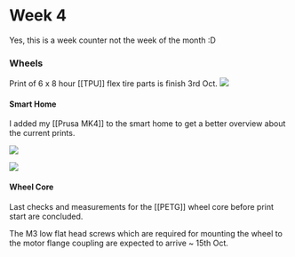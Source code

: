 
# Week 4

Yes, this is a week counter not the week of the month :D


### Wheels

Print of 6 x 8 hour [[TPU]] flex tire parts is finish 3rd Oct.
![](../Images/Week4_Tire.jpg)


#### Smart Home

I added my [[Prusa MK4]] to the smart home to get a better overview about the current prints.

![](../Images/Week4_smart_home_1.png)

![](../Images/Week4_smart_home_2.jpg)

#### Wheel Core
Last checks and measurements for the [[PETG]] wheel core before print start are concluded.

The M3 low flat head screws which are required for mounting the wheel to the motor flange coupling are expected
to arrive ~ 15th Oct.